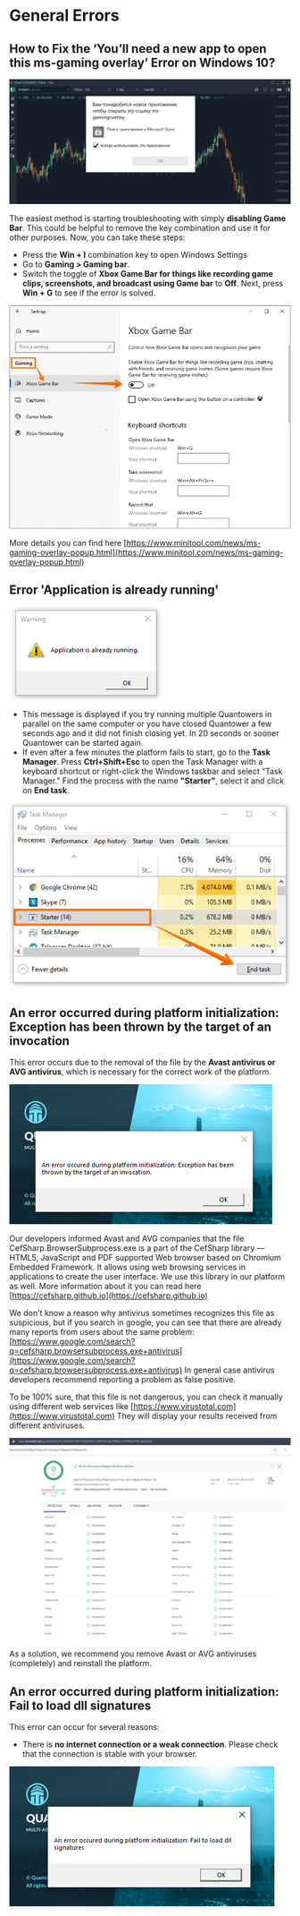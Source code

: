 # General Errors

## How to Fix the ‘You’ll need a new app to open this ms-gaming overlay’ Error on Windows 10?

![](../.gitbook/assets/image%20%28164%29.png)

The easiest method is starting troubleshooting with simply **disabling Game Bar**. This could be helpful to remove the key combination and use it for other purposes.
 Now, you can take these steps:

* Press the **Win + I** combination key to open Windows Settings
* Go to **Gaming &gt; Gaming bar**.
* Switch the toggle of **Xbox Game Bar for things like recording game clips, screenshots, and broadcast using Game bar** to **Off**. Next, press **Win + G** to see if the error is solved.

![](../.gitbook/assets/image%20%28165%29.png)

More details you can find here [https://www.minitool.com/news/ms-gaming-overlay-popup.html](https://www.minitool.com/news/ms-gaming-overlay-popup.html)

## Error 'Application is already running'

![](../.gitbook/assets/image%20%28161%29.png)

* This message is displayed if you try running multiple Quantowers in parallel on the same computer or you have closed Quantower a few seconds ago and it did not finish closing yet. In 20 seconds or sooner Quantower can be started again.
* If even after a few minutes the platform fails to start, go to the **Task Manager**. Press **Ctrl+Shift+Esc** to open the Task Manager with a keyboard shortcut or right-click the Windows taskbar and select “Task Manager.” Find the process with the name **"Starter"**, select it and click on **End task**.

![](../.gitbook/assets/image%20%28163%29.png)

## An error occurred during platform initialization: Exception has been thrown by the target of an invocation

This error occurs due to the removal of the file by the **Avast antivirus or AVG antivirus**, which is necessary for the correct work of the platform. 

![](../.gitbook/assets/image%20%28196%29.png)

Our developers informed Avast and AVG companies that the file CefSharp.BrowserSubprocess.exe is a part of the CefSharp library — HTML5, JavaScript and PDF supported Web browser based on Chromium Embedded Framework. It allows using web browsing services in applications to create the user interface. We use this library in our platform as well. More information about it you can read here [https://cefsharp.github.io](https://cefsharp.github.io)

We don't know a reason why antivirus sometimes recognizes this file as suspicious, but if you search in google, you can see that there are already many reports from users about the same problem: [https://www.google.com/search?q=cefsharp.browsersubprocess.exe+antivirus](https://www.google.com/search?q=cefsharp.browsersubprocess.exe+antivirus) In general case antivirus developers recommend reporting a problem as false positive.

To be 100% sure, that this file is not dangerous, you can check it manually using different web services like [https://www.virustotal.com](https://www.virustotal.com) They will display your results received from different antiviruses.

![CefSharp.BrowserSubprocess.exe is checked by all major antiviruses](../.gitbook/assets/image%20%28214%29.png)

As a solution, we recommend you remove Avast or AVG antiviruses \(completely\) and reinstall the platform.

## An error occurred during platform initialization: Fail to load dll signatures

This error can occur for several reasons:

* There is **no internet connection or a weak connection**. Please check that the connection is stable with your browser.

![](../.gitbook/assets/quantower-error.png)


